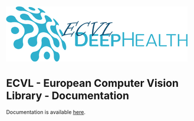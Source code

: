 
![ECVL](logo/DEEPHEALTH_doxygen_logo_reduced.png)
# ECVL - European Computer Vision Library - Documentation

Documentation is available [here](https://deephealthproject.github.io/ecvl/).